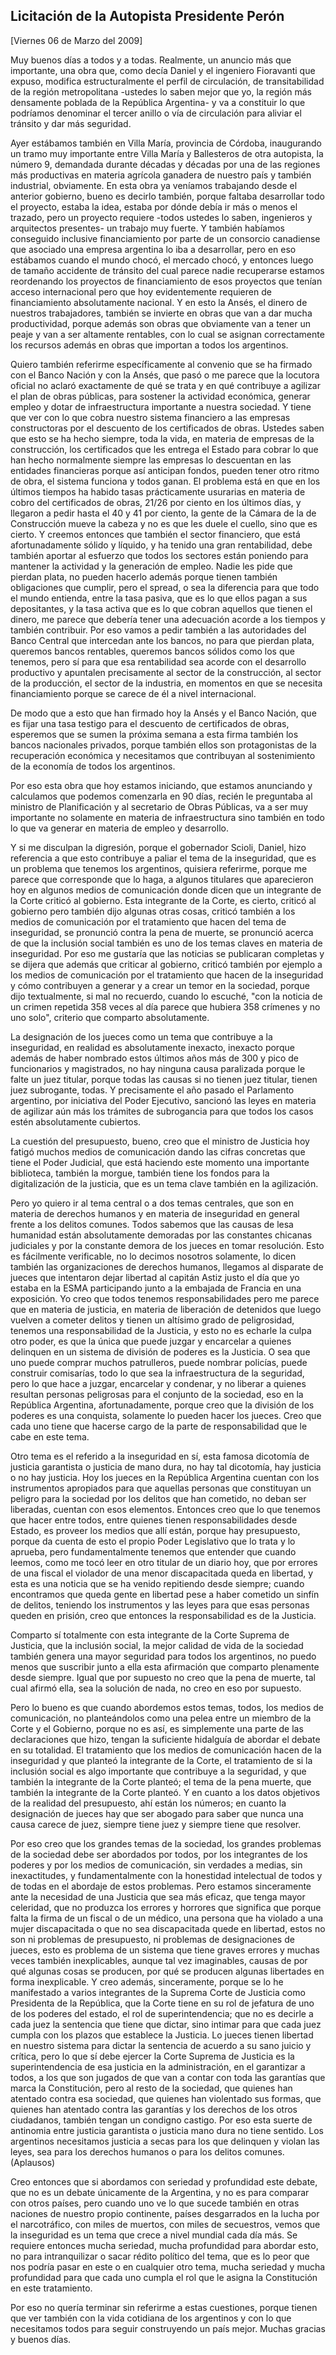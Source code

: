 Licitación de la Autopista Presidente Perón
-------------------------------------------

[Viernes 06 de Marzo del 2009]

Muy buenos días a todos y a todas. Realmente, un anuncio más que
importante, una obra que, como decía Daniel y el ingeniero Fioravanti
que expuso, modifica estructuralmente el perfil de circulación, de
transitabilidad de la región metropolitana -ustedes lo saben mejor que
yo, la región más densamente poblada de la República Argentina- y va a
constituir lo que podríamos denominar el tercer anillo o vía de
circulación para aliviar el tránsito y dar más seguridad.

Ayer estábamos también en Villa María, provincia de Córdoba, inaugurando
un tramo muy importante entre Villa María y Ballesteros de otra
autopista, la número 9, demandada durante décadas y décadas por una de
las regiones más productivas en materia agrícola ganadera de nuestro
país y también industrial, obviamente. En esta obra ya veníamos
trabajando desde el anterior gobierno, bueno es decirlo también, porque
faltaba desarrollar todo el proyecto, estaba la idea, estaba por dónde
debía ir más o menos el trazado, pero un proyecto requiere -todos
ustedes lo saben, ingenieros y arquitectos presentes- un trabajo muy
fuerte. Y también habíamos conseguido inclusive financiamiento por parte
de un consorcio canadiense que asociado una empresa argentina lo iba a
desarrollar, pero en eso estábamos cuando el mundo chocó, el mercado
chocó, y entonces luego de tamaño accidente de tránsito del cual parece
nadie recuperarse estamos reordenando los proyectos de financiamiento de
esos proyectos que tenían acceso internacional pero que hoy
evidentemente requieren de financiamiento absolutamente nacional. Y en
esto la Ansés, el dinero de nuestros trabajadores, también se invierte
en obras que van a dar mucha productividad, porque además son obras que
obviamente van a tener un peaje y van a ser altamente rentables, con lo
cual se asignan correctamente los recursos además en obras que importan
a todos los argentinos.

Quiero también referirme específicamente al convenio que se ha firmado
con el Banco Nación y con la Ansés, que pasó o me parece que la locutora
oficial no aclaró exactamente de qué se trata y en qué contribuye a
agilizar el plan de obras públicas, para sostener la actividad
económica, generar empleo y dotar de infraestructura importante a
nuestra sociedad. Y tiene que ver con lo que cobra nuestro sistema
financiero a las empresas constructoras por el descuento de los
certificados de obras. Ustedes saben que esto se ha hecho siempre, toda
la vida, en materia de empresas de la construcción, los certificados que
les entrega el Estado para cobrar lo que han hecho normalmente siempre
las empresas lo descuentan en las entidades financieras porque así
anticipan fondos, pueden tener otro ritmo de obra, el sistema funciona y
todos ganan. El problema está en que en los últimos tiempos ha habido
tasas prácticamente usurarias en materia de cobro del certificados de
obras, 21/26 por ciento en los últimos días, y llegaron a pedir hasta el
40 y 41 por ciento, la gente de la Cámara de la de Construcción mueve la
cabeza y no es que les duele el cuello, sino que es cierto. Y creemos
entonces que también el sector financiero, que está afortunadamente
sólido y líquido, y ha tenido una gran rentabilidad, debe también
aportar al esfuerzo que todos los sectores están poniendo para mantener
la actividad y la generación de empleo. Nadie les pide que pierdan
plata, no pueden hacerlo además porque tienen también obligaciones que
cumplir, pero el spread, o sea la diferencia para que todo el mundo
entienda, entre la tasa pasiva, que es lo que ellos pagan a sus
depositantes, y la tasa activa que es lo que cobran aquellos que tienen
el dinero, me parece que debería tener una adecuación acorde a los
tiempos y también contribuir. Por eso vamos a pedir también a las
autoridades del Banco Central que intercedan ante los bancos, no para
que pierdan plata, queremos bancos rentables, queremos bancos sólidos
como los que tenemos, pero sí para que esa rentabilidad sea acorde con
el desarrollo productivo y apuntalen precisamente al sector de la
construcción, al sector de la producción, el sector de la industria, en
momentos en que se necesita financiamiento porque se carece de él a
nivel internacional.

De modo que a esto que han firmado hoy la Ansés y el Banco Nación, que
es fijar una tasa testigo para el descuento de certificados de obras,
esperemos que se sumen la próxima semana a esta firma también los bancos
nacionales privados, porque también ellos son protagonistas de la
recuperación económica y necesitamos que contribuyan al sostenimiento de
la economía de todos los argentinos.

Por eso esta obra que hoy estamos iniciando, que estamos anunciando y
calculamos que podemos comenzarla en 90 días, recién le preguntaba al
ministro de Planificación y al secretario de Obras Públicas, va a ser
muy importante no solamente en materia de infraestructura sino también
en todo lo que va generar en materia de empleo y desarrollo.

Y si me disculpan la digresión, porque el gobernador Scioli, Daniel,
hizo referencia a que esto contribuye a paliar el tema de la
inseguridad, que es un problema que tenemos los argentinos, quisiera
referirme, porque me parece que corresponde que lo haga, a algunos
titulares que aparecieron hoy en algunos medios de comunicación donde
dicen que un integrante de la Corte criticó al gobierno. Esta integrante
de la Corte, es cierto, criticó al gobierno pero también dijo algunas
otras cosas, criticó también a los medios de comunicación por el
tratamiento que hacen del tema de inseguridad, se pronunció contra la
pena de muerte, se pronunció acerca de que la inclusión social también
es uno de los temas claves en materia de inseguridad. Por eso me
gustaría que las noticias se publicaran completas y se dijera que además
que criticar al gobierno, criticó también por ejemplo a los medios de
comunicación por el tratamiento que hacen de la inseguridad y cómo
contribuyen a generar y a crear un temor en la sociedad, porque dijo
textualmente, si mal no recuerdo, cuando lo escuché, "con la noticia de
un crimen repetida 358 veces al día parece que hubiera 358 crímenes y no
uno solo", criterio que comparto absolutamente.

La designación de los jueces como un tema que contribuye a la
inseguridad, en realidad es absolutamente inexacto, inexacto porque
además de haber nombrado estos últimos años más de 300 y pico de
funcionarios y magistrados, no hay ninguna causa paralizada porque le
falte un juez titular, porque todas las causas si no tienen juez
titular, tienen juez subrogante, todas. Y precisamente el año pasado el
Parlamento argentino, por iniciativa del Poder Ejecutivo, sancionó las
leyes en materia de agilizar aún más los trámites de subrogancia para
que todos los casos estén absolutamente cubiertos.

La cuestión del presupuesto, bueno, creo que el ministro de Justicia hoy
fatigó muchos medios de comunicación dando las cifras concretas que
tiene el Poder Judicial, que está haciendo este momento una importante
biblioteca, también la morgue, también tiene los fondos para la
digitalización de la justicia, que es un tema clave también en la
agilización.

Pero yo quiero ir al tema central o a dos temas centrales, que son en
materia de derechos humanos y en materia de inseguridad en general
frente a los delitos comunes. Todos sabemos que las causas de lesa
humanidad están absolutamente demoradas por las constantes chicanas
judiciales y por la constante demora de los jueces en tomar resolución.
Esto es fácilmente verificable, no lo decimos nosotros solamente, lo
dicen también las organizaciones de derechos humanos, llegamos al
disparate de jueces que intentaron dejar libertad al capitán Astiz justo
el día que yo estaba en la ESMA participando junto a la embajada de
Francia en una exposición. Yo creo que todos tenemos responsabilidades
pero me parece que en materia de justicia, en materia de liberación de
detenidos que luego vuelven a cometer delitos y tienen un altísimo grado
de peligrosidad, tenemos una responsabilidad de la Justicia, y esto no
es echarle la culpa otro poder, es que la única que puede juzgar y
encarcelar a quienes delinquen en un sistema de división de poderes es
la Justicia. O sea que uno puede comprar muchos patrulleros, puede
nombrar policías, puede construir comisarías, todo lo que sea la
infraestructura de la seguridad, pero lo que hace a juzgar, encarcelar y
condenar, y no liberar a quienes resultan personas peligrosas para el
conjunto de la sociedad, eso en la República Argentina, afortunadamente,
porque creo que la división de los poderes es una conquista, solamente
lo pueden hacer los jueces. Creo que cada uno tiene que hacerse cargo de
la parte de responsabilidad que le cabe en este tema.

Otro tema es el referido a la inseguridad en sí, esta famosa dicotomía
de justicia garantista o justicia de mano dura, no hay tal dicotomía,
hay justicia o no hay justicia. Hoy los jueces en la República Argentina
cuentan con los instrumentos apropiados para que aquellas personas que
constituyan un peligro para la sociedad por los delitos que han
cometido, no deban ser liberadas, cuentan con esos elementos. Entonces
creo que lo que tenemos que hacer entre todos, entre quienes tienen
responsabilidades desde Estado, es proveer los medios que allí están,
porque hay presupuesto, porque da cuenta de esto el propio Poder
Legislativo que lo trata y lo aprueba, pero fundamentalmente tenemos que
entender que cuando leemos, como me tocó leer en otro titular de un
diario hoy, que por errores de una fiscal el violador de una menor
discapacitada queda en libertad, y esta es una noticia que se ha venido
repitiendo desde siempre; cuando encontramos que queda gente en libertad
pese a haber cometido un sinfín de delitos, teniendo los instrumentos y
las leyes para que esas personas queden en prisión, creo que entonces la
responsabilidad es de la Justicia.

Comparto sí totalmente con esta integrante de la Corte Suprema de
Justicia, que la inclusión social, la mejor calidad de vida de la
sociedad también genera una mayor seguridad para todos los argentinos,
no puedo menos que suscribir junto a ella esta afirmación que comparto
plenamente desde siempre. Igual que por supuesto no creo que la pena de
muerte, tal cual afirmó ella, sea la solución de nada, no creo en eso
por supuesto.

Pero lo bueno es que cuando abordemos estos temas, todos, los medios de
comunicación, no planteándolos como una pelea entre un miembro de la
Corte y el Gobierno, porque no es así, es simplemente una parte de las
declaraciones que hizo, tengan la suficiente hidalguía de abordar el
debate en su totalidad. El tratamiento que los medios de comunicación
hacen de la inseguridad y que planteó la integrante de la Corte, el
tratamiento de si la inclusión social es algo importante que contribuye
a la seguridad, y que también la integrante de la Corte planteó; el tema
de la pena muerte, que también la integrante de la Corte planteó. Y en
cuanto a los datos objetivos de la realidad del presupuesto, ahí están
los números; en cuanto la designación de jueces hay que ser abogado para
saber que nunca una causa carece de juez, siempre tiene juez y siempre
tiene que resolver.

Por eso creo que los grandes temas de la sociedad, los grandes problemas
de la sociedad debe ser abordados por todos, por los integrantes de los
poderes y por los medios de comunicación, sin verdades a medias, sin
inexactitudes, y fundamentalmente con la honestidad intelectual de todos
y de todas en el abordaje de estos problemas. Pero estamos sinceramente
ante la necesidad de una Justicia que sea más eficaz, que tenga mayor
celeridad, que no produzca los errores y horrores que significa que
porque falta la firma de un fiscal o de un médico, una persona que ha
violado a una mujer discapacitada o que no sea discapacitada quede en
libertad, estos no son ni problemas de presupuesto, ni problemas de
designaciones de jueces, esto es problema de un sistema que tiene graves
errores y muchas veces también inexplicables, aunque tal vez
imaginables, causas de por qué algunas cosas se producen, por qué se
producen algunas libertades en forma inexplicable. Y creo además,
sinceramente, porque se lo he manifestado a varios integrantes de la
Suprema Corte de Justicia como Presidenta de la República, que la Corte
tiene en su rol de jefatura de uno de los poderes del estado, el rol de
superintendencia; que no es decirle a cada juez la sentencia que tiene
que dictar, sino intimar para que cada juez cumpla con los plazos que
establece la Justicia. Lo jueces tienen libertad en nuestro sistema para
dictar la sentencia de acuerdo a su sano juicio y crítica, pero lo que
sí debe ejercer la Corte Suprema de Justicia es la superintendencia de
esa justicia en la administración, en el garantizar a todos, a los que
son jugados de que van a contar con toda las garantías que marca la
Constitución, pero al resto de la sociedad, que quienes han atentado
contra esa sociedad, que quienes han violentado sus formas, que quienes
han atentado contra las garantías y los derechos de los otros
ciudadanos, también tengan un condigno castigo. Por eso esta suerte de
antinomia entre justicia garantista o justicia mano dura no tiene
sentido. Los argentinos necesitamos justicia a secas para los que
delinquen y violan las leyes, sea para los derechos humanos o para los
delitos comunes. (Aplausos)

Creo entonces que si abordamos con seriedad y profundidad este debate,
que no es un debate únicamente de la Argentina, y no es para comparar
con otros países, pero cuando uno ve lo que sucede también en otras
naciones de nuestro propio continente, países desgarrados en la lucha
por el narcotráfico, con miles de muertos, con miles de secuestros,
vemos que la inseguridad es un tema que crece a nivel mundial cada día
más. Se requiere entonces mucha seriedad, mucha profundidad para abordar
esto, no para intranquilizar o sacar rédito político del tema, que es lo
peor que nos podría pasar en este o en cualquier otro tema, mucha
seriedad y mucha profundidad para que cada uno cumpla el rol que le
asigna la Constitución en este tratamiento.

Por eso no quería terminar sin referirme a estas cuestiones, porque
tienen que ver también con la vida cotidiana de los argentinos y con lo
que necesitamos todos para seguir construyendo un país mejor. Muchas
gracias y buenos días.

 

 

 
